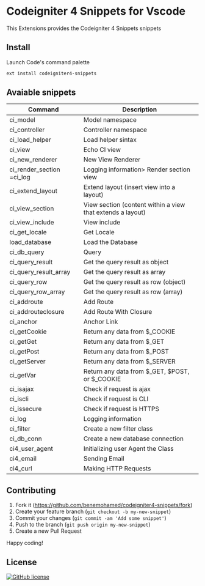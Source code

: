 # Codeigniter 4 Snippets  for Vscode

This Extensions provides the Codeigniter 4 Snippets snippets

## Install

Launch Code's command palette

```bash
ext install codeigniter4-snippets
```

## Avaiable snippets

| Command                   | Description                                                |
| ------------------------- | ---------------------------------------------------------- |
| ci_model                  | Model namespace                                            |
| ci_controller             | Controller namespace                                       |
| ci_load_helper            | Load helper sintax                                         |
| ci_view                   | Echo CI view                                               |
| ci_new_renderer           | New View Renderer                                          |
| ci_render_section =ci_log | Logging information> Render section view                   |
| ci_extend_layout          | Extend layout (insert view into a layout)                  |
| ci_view_section           | View section (content within a view that extends a layout) |
| ci_view_include           | View include                                               |
| ci_get_locale             | Get Locale                                                 |
| load_database             | Load the Database                                          |
| ci_db_query               | Query                                                      |
| ci_query_result           | Get the query result as object                             |
| ci_query_result_array     | Get the query result as array                              |
| ci_query_row              | Get the query result as row (object)                       |
| ci_query_row_array        | Get the query result as row (array)                        |
| ci_addroute               | Add Route                                                  |
| ci_addrouteclosure        | Add Route With Closure                                     |
| ci_anchor                 | Anchor Link                                                |
| ci_getCookie              | Return any data from $_COOKIE                              |
| ci_getGet                 | Return any data from $_GET                                 |
| ci_getPost                | Return any data from $_POST                                |
| ci_getServer              | Return any data from $_SERVER                              |
| ci_getVar                 | Return any data from $_GET, $POST, or $_COOKIE             |
| ci_isajax                 | Check if request is ajax                                   |
| ci_iscli                  | Check if request is CLI                                    |
| ci_issecure               | Check if request is HTTPS                                  |
| ci_log                    | Logging information                                        |
| ci_filter                 | Create a new filter class                                  |
| ci_db_conn                | Create a new database connection                           |
| ci4_user_agent            | Initializing user Agent the Class                          |
| ci4_email                 | Sending Email                                              |
| ci4_curl                  | Making HTTP Requests                                       |

## Contributing

1. Fork it (<https://github.com/benemohamed/codeigniter4-snippets/fork>)
2. Create your feature branch (`git checkout -b my-new-snippet`)
3. Commit your changes (`git commit -am 'Add some snippet'`)
4. Push to the branch (`git push origin my-new-snippet`)
5. Create a new Pull Request

Happy coding!

## License

[![GitHub license](https://img.shields.io/github/license/benemohamed/codeigniter4-snippets.svg)](https://github.com/benemohamed/codeigniter4-snippets)